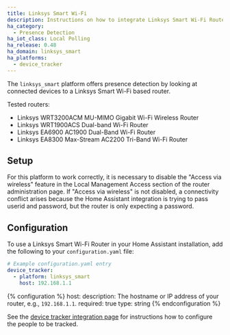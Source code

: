 ```yaml
---
title: Linksys Smart Wi-Fi
description: Instructions on how to integrate Linksys Smart Wi-Fi Router into Home Assistant.
ha_category:
  - Presence Detection
ha_iot_class: Local Polling
ha_release: 0.48
ha_domain: linksys_smart
ha_platforms:
  - device_tracker
---
```


The `linksys_smart` platform offers presence detection by looking at connected devices to a Linksys Smart Wi-Fi based router.

Tested routers:

- Linksys WRT3200ACM MU-MIMO Gigabit Wi-Fi Wireless Router
- Linksys WRT1900ACS Dual-band Wi-Fi Router
- Linksys EA6900 AC1900 Dual-Band Wi-Fi Router
- Linksys EA8300 Max-Stream AC2200 Tri-Band Wi-Fi Router

## Setup

For this platform to work correctly, it is necessary to disable the "Access via wireless" feature in the Local Management Access section of the router administration page. If "Access via wireless" is not disabled, a connectivity conflict arises because the Home Assistant integration is trying to pass userid and password, but the router is only expecting a password.

## Configuration

To use a Linksys Smart Wi-Fi Router in your Home Assistant installation, add the following to your `configuration.yaml` file:

```yaml
# Example configuration.yaml entry
device_tracker:
  - platform: linksys_smart
    host: 192.168.1.1
```

{% configuration %}
host:
  description: The hostname or IP address of your router, e.g., `192.168.1.1`.
  required: true
  type: string
{% endconfiguration %}

See the [device tracker integration page](/integrations/device_tracker/) for instructions how to configure the people to be tracked.
